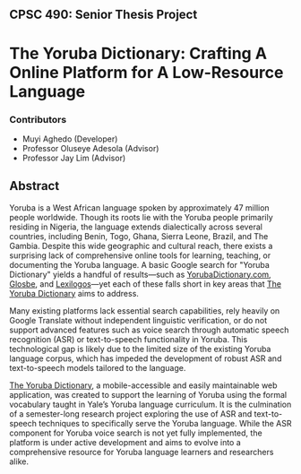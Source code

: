 ## CPSC 490: Senior Thesis Project
# The Yoruba Dictionary: Crafting A Online Platform for A Low-Resource Language

### Contributors
- Muyi Aghedo (Developer) 
- Professor Oluseye Adesola (Advisor) 
- Professor Jay Lim (Advisor)

## Abstract
Yoruba is a West African language spoken by approximately 47 million people worldwide. Though its roots lie with the Yoruba people primarily residing in Nigeria, the language extends dialectically across several countries, including Benin, Togo, Ghana, Sierra Leone, Brazil, and The Gambia. Despite this wide geographic and cultural reach, there exists a surprising lack of comprehensive online tools for learning, teaching, or documenting the Yoruba language. A basic Google search for "Yoruba Dictionary" yields a handful of results—such as [YorubaDictionary.com](https://www.yorubadictionary.com/), [Glosbe](https://en.glosbe.com/), and [Lexilogos](https://www.lexilogos.com/english/yoruba_dictionary.htm)—yet each of these falls short in key areas that [The Yoruba Dictionary](https://yorubadictionary.yale.edu/) aims to address.

Many existing platforms lack essential search capabilities, rely heavily on Google Translate without independent linguistic verification, or do not support advanced features such as voice search through automatic speech recognition (ASR) or text-to-speech functionality in Yoruba. This technological gap is likely due to the limited size of the existing Yoruba language corpus, which has impeded the development of robust ASR and text-to-speech models tailored to the language.

[The Yoruba Dictionary](https://yorubadictionary.yale.edu/), a mobile-accessible and easily maintainable web application, was created to support the learning of Yoruba using the formal vocabulary taught in Yale’s Yoruba language curriculum. It is the culmination of a semester-long research project exploring the use of ASR and text-to-speech techniques to specifically serve the Yoruba language. While the ASR component for Yoruba voice search is not yet fully implemented, the platform is under active development and aims to evolve into a comprehensive resource for Yoruba language learners and researchers alike.
